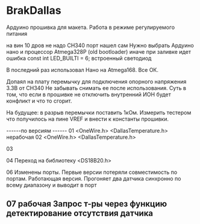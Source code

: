 # BrakDallas
Ардуино прошивка для макета. Работа в режиме регулируемого питания


на вин 10 дров не надо CH340
порт нашел сам
Нужно выбрать Ардуино нано и процессор Atmega328P (old bootloader) иначе при заливке идет ошибка
const int LED_BUILTI = 6; встроенный светодиод

В последний раз использовал Нано на Atmega168. Все ОК. 

Допаял на плату перемычку для подключения опорного напряжения 3.3В от CH340
Не забывать снимать ее после использования. 
Суть в том, что если в прошивке не отключить внутренний ИОН будет конфликт и что то сгорит. 

На будущее: в разрыв перемычки поставить 1кОм. Измерить тестером что получилось на пине VREF и внести к константы прошивки.

------по версиям ------
01 
<OneWire.h> 
<DallasTemperature.h> 
нерабочая
02 
<OneWire.h> 
<DallasTemperature.h> 

03

04 
Переход на библиотеку <DS18B20.h>




06 
Изменены порты. 
Первые версии потеряли совместимость по портам.
Работающая версия. 
Прогоняет два датчика синхронно по всему диапазону и выводит в порт

07
рабочая
Запрос т-ры через функцию
детектирование отсутствия датчика
--------------
